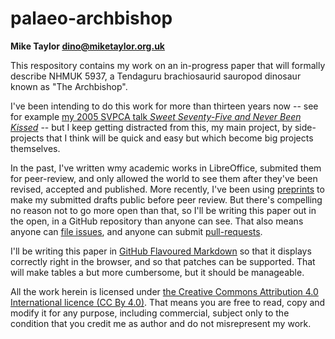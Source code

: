 # palaeo-archbishop

**Mike Taylor <dino@miketaylor.org.uk>**

This respository contains my work on an in-progress paper that will
formally describe NHMUK 5937, a Tendaguru brachiosaurid sauropod
dinosaur known as "The Archbishop".

I've been intending to do this work for more than thirteen years now -- see for example [my 2005 SVPCA talk _Sweet Seventy-Five and Never Been Kissed_](http://www.miketaylor.org.uk/dino/pubs/svpca2005/abstract.html) -- but I keep getting distracted from this, my main project, by side-projects that I think will be quick and easy but which become big projects themselves.

In the past, I've written wmy academic works in LibreOffice, submited them for peer-review, and only allowed the world to see them after they've been revised, accepted and published. More recently, I've been using [preprints](https://peerj.com/preprints/3415/) to make my submitted drafts public before peer review. But there's compelling no reason not to go more open than that, so I'll be writing this paper out in the open, in a GitHub repository than anyone can see. That also means anyone can [file issues](https://github.com/MikeTaylor/palaeo-archbishop/issues), and anyone can submit [pull-requests](https://github.com/MikeTaylor/palaeo-archbishop/pulls).

I'll be writing this paper in [GitHub Flavoured Markdown](https://github.github.com/gfm/) so that it displays correctly right in the browser, and so that patches can be supported. That will make tables a but more cumbersome, but it should be manageable.

All the work herein is licensed under [the Creative Commons Attribution 4.0 International licence (CC By 4.0)](https://creativecommons.org/licenses/by/4.0/). That means you are free to read, copy and modify it for any purpose, including commercial, subject only to the condition that you credit me as author and do not misrepresent my work.

